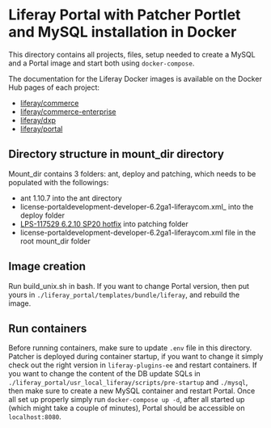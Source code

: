# Liferay Portal with Patcher Portlet and MySQL installation in Docker
This directory contains all projects, files, setup needed to create a MySQL and a Portal image and start both using `docker-compose`.

The documentation for the Liferay Docker images is available on the Docker Hub pages of each project:

 - [liferay/commerce](https://hub.docker.com/r/liferay/commerce)
 - [liferay/commerce-enterprise](https://hub.docker.com/r/liferay/commerce-enterprise)
 - [liferay/dxp](https://hub.docker.com/r/liferay/dxp)
 - [liferay/portal](https://hub.docker.com/r/liferay/portal)

## Directory structure in mount_dir directory

Mount_dir contains 3 folders: ant, deploy and patching, which needs to be populated with the followings:
- ant 1.10.7 into the ant directory
- license-portaldevelopment-developer-6.2ga1-liferaycom.xml_ into the deploy folder
- [LPS-117529 6.2.10 SP20 hotfix](https://github.com/liferay/liferay-portal-ee/compare/fix-pack-base-6210-sp20...fix-pack-fix-167310391) into patching folder
- license-portaldevelopment-developer-6.2ga1-liferaycom.xml file in the root mount_dir folder

## Image creation
Run build_unix.sh in bash.
If you want to change Portal version, then put yours in `./liferay_portal/templates/bundle/liferay`, and rebuild the image.

## Run containers
Before running containers, make sure to update `.env` file in this directory.
Patcher is deployed during container startup, if you want to change it simply check out the right version in `liferay-plugins-ee` and restart containers.
If you want to change the content of the DB update SQLs in `./liferay_portal/usr_local_liferay/scripts/pre-startup` and `./mysql`,
then make sure to create a new MySQL container and restart Portal.
Once all set up properly simply run `docker-compose up -d`, after all started up (which might take a couple of minutes), Portal should be accessible on `localhost:8080`.